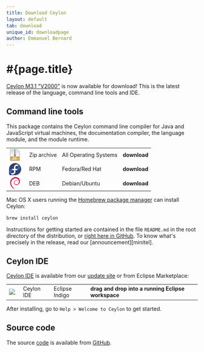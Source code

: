 ```yaml
---
title: Download Ceylon
layout: default
tab: download
unique_id: downloadpage
author: Emmanuel Bernard
---
```

# #{page.title}

[Ceylon M3.1 "V2000"][M3.1] is now available for download! 
This is the latest release of the language, command line tools and IDE.

## Command line tools

This package contains the Ceylon command line compiler for Java and
JavaScript virtual machines, the documentation compiler, the language 
module, and the module runtime.

[M3.1]: /blog/2012/07/11/ceylon-m3_1?utm_source=download&utm_medium=web&utm_content=blog&utm_campaign=1_0_M3_1release

<table>
    <tr>
        <td>
        <a href="/download/dist/1_0_Milestone3_1" 
           title='Download the Zip archive'
           onClick="javascript: _gaq.push(['_trackPageview', '/download/dist/1_0_Milestone3_1?utm_source=download&utm_medium=web&utm_content=dist&utm_campaign=1_0_M3_1release']);">
           <img src="/images/download/package-zip.png" style="vertical-align: middle; float: right; margin-right: 0.5em"/>
        </a>
        </td>
        <td>Zip archive</td>
        <td>All Operating Systems</td>
        <td>
        <a href="/download/dist/1_0_Milestone3_1" 
           title='Download the Zip archive'
           style='font-weight:bold;text-decoration:none'
           onClick="javascript: _gaq.push(['_trackPageview', '/download/dist/1_0_Milestone3_1?utm_source=download&utm_medium=web&utm_content=dist&utm_campaign=1_0_M3_1release']);">
           download
        </a>
        </td>
    </tr>
    <tr>
        <td>
        <a href="/download/dist/1_0_Milestone3_1_rpm" 
           title='Download the RPM'
           onClick="javascript: _gaq.push(['_trackPageview', '/download/dist/1_0_Milestone3_1_rpm?utm_source=download&utm_medium=web&utm_content=dist&utm_campaign=1_0_M3_1release']);">
           <img src="/images/download/package-fedora.png" style="vertical-align: middle; float: right; margin-right: 0.5em"/>
        </a>
        </td>
        <td>RPM</td>
        <td>Fedora/Red Hat</td>
        <td>
        <a href="/download/dist/1_0_Milestone3_1_rpm" 
           title='Download the RPM'
           style='font-weight:bold;text-decoration:none'
           onClick="javascript: _gaq.push(['_trackPageview', '/download/dist/1_0_Milestone3_1_rpm?utm_source=download&utm_medium=web&utm_content=dist&utm_campaign=1_0_M3_1release']);">
           download
        </a>
        </td>
    </tr>
    <tr>
        <td>
        <a href="/download/dist/1_0_Milestone3_1_deb" 
           title='Download the Debian package'
           onClick="javascript: _gaq.push(['_trackPageview', '/download/dist/1_0_Milestone3_1_deb?utm_source=download&utm_medium=web&utm_content=dist&utm_campaign=1_0_M3_1release']);">
           <img src="/images/download/package-debian.png" style="vertical-align: middle; float: right; margin-right: 0.5em"/>
        </a>
        </td>
        <td>DEB</td>
        <td>Debian/Ubuntu</td>
        <td>
        <a href="/download/dist/1_0_Milestone3_1_deb" 
           title='Download the Debian package'
           style='font-weight:bold;text-decoration:none'
           onClick="javascript: _gaq.push(['_trackPageview', '/download/dist/1_0_Milestone3_1_deb?utm_source=download&utm_medium=web&utm_content=dist&utm_campaign=1_0_M3_1release']);">
           download
        </a>
        </td>
    </tr>
</table>

Mac OS X users running the [Homebrew package manager](http://mxcl.github.com/homebrew/) can install Ceylon:

<!-- lang: bash -->
    brew install ceylon


Instructions for getting started are contained in the file
`README.md` in the root directory of the distribution, or
[right here in GitHub][ceylon-dist readme]. To know what's 
precisely in the release, read our [announcement][minitel].

[ceylon-dist readme]: https://github.com/ceylon/ceylon-dist/blob/master/README.md 

## Ceylon IDE

[Ceylon IDE][ide] is available from our 
[update site][update site]
or from Eclipse Marketplace:

[ide]: /documentation/current/ide
[update site]: /documentation/current/ide/install?utm_source=download&utm_medium=web&utm_content=ide-install&utm_campaign=IDE_1_0_M3_1release

<table>
    <tr>
        <td>
        <a href='http://marketplace.eclipse.org/marketplace-client-intro?mpc_install=185799' 
          title='Drag and drop into a running Eclipse Indigo workspace to install Ceylon IDE'>
          <img src='http://marketplace.eclipse.org/misc/installbutton.png' style="vertical-align: middle; float: right; margin-right: 0.5em"/>
        </a>
        </td>
        <td>Ceylon IDE</td>
        <td>Eclipse Indigo</td>
        <td>
        <a href='http://marketplace.eclipse.org/marketplace-client-intro?mpc_install=185799' 
           title='Drag and drop into a running Eclipse Indigo workspace to install Ceylon IDE' 
           style='font-weight:bold;text-decoration:none'> 
          drag and drop into a running Eclipse workspace
        </a>
        </td>
    </tr>
</table>

After installing, go to `Help > Welcome to Ceylon` to get started. 

## Source code

The source [code](/code) is available from [GitHub](http://github.com/ceylon).

